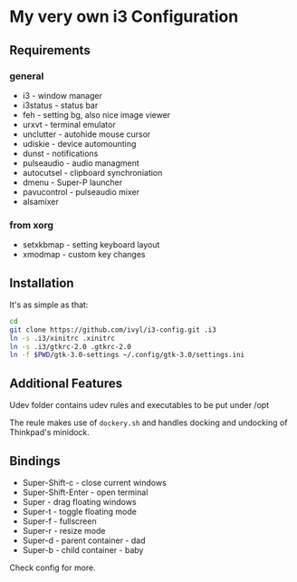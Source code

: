 # My very own i3 Configuration

## Requirements
### general
* i3 - window manager
* i3status - status bar
* feh - setting bg, also nice image viewer
* urxvt - terminal emulator
* unclutter - autohide mouse cursor
* udiskie - device automounting
* dunst - notifications
* pulseaudio - audio managment
* autocutsel - clipboard synchroniation
* dmenu - Super-P launcher
* pavucontrol - pulseaudio mixer
* alsamixer
### from xorg
* setxkbmap - setting keyboard layout
* xmodmap - custom key changes


## Installation
It's as simple as that:

```bash
cd
git clone https://github.com/ivyl/i3-config.git .i3
ln -s .i3/xinitrc .xinitrc
ln -s .i3/gtkrc-2.0 .gtkrc-2.0
ln -f $PWD/gtk-3.0-settings ~/.config/gtk-3.0/settings.ini
```

## Additional Features
Udev folder contains udev rules and executables to be put under /opt

The reule makes use of `dockery.sh` and handles docking and undocking of
Thinkpad's minidock.

## Bindings
* Super-Shift-c - close current windows
* Super-Shift-Enter - open terminal
* Super - drag floating windows
* Super-t - toggle floating mode
* Super-f - fullscreen
* Super-r - resize mode
* Super-d - parent container - dad
* Super-b - child container - baby

Check config for more.
